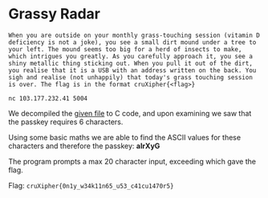 # Grassy Radar

```
When you are outside on your monthly grass-touching session (vitamin D deficiency is not a joke), you see a small dirt mound under a tree to your left. The mound seems too big for a herd of insects to make, which intrigues you greatly. As you carefully approach it, you see a shiny metallic thing sticking out. When you pull it out of the dirt, you realise that it is a USB with an address written on the back. You sigh and realise (not unhappily) that today's grass touching session is over. The flag is in the format cruXipher{<flag>}

nc 103.177.232.41 5004
```

We decompiled the [given file](./chall) to C code, and upon examining we saw that the passkey requires 6 characters.

Using some basic maths we are able to find the ASCII values for these characters and therefore the passkey: **aIrXyG**

The program prompts a max 20 character input, exceeding which gave the flag.

Flag: `cruXipher{0n1y_w34k11n65_u53_c41cu1470r5}`

